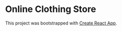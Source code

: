 # Online Clothing Store

This project was bootstrapped with [Create React App](https://github.com/facebook/create-react-app).
